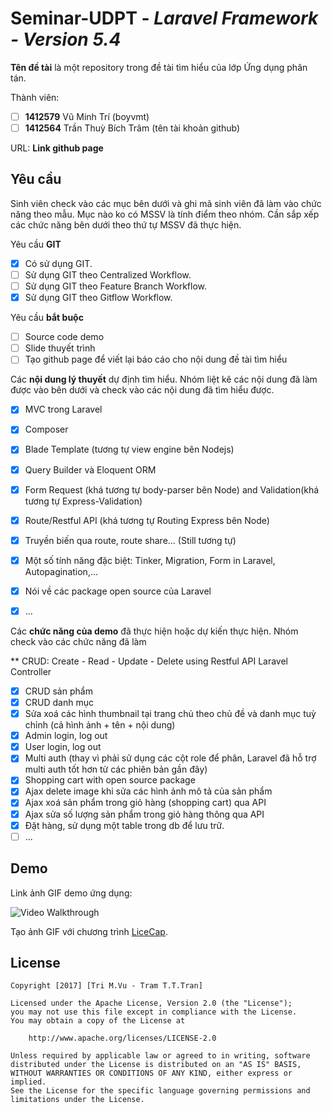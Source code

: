 # Seminar-UDPT - *Laravel Framework - Version 5.4*

**Tên đề tài** là một repository trong đề tài tìm hiểu của lớp Ứng dụng phân tán.

Thành viên:
* [ ] **1412579** Vũ Minh Trí (boyvmt)
* [ ] **1412564** Trần Thuỳ Bích Trâm (tên tài khoản github)

URL: **Link github page**

## Yêu cầu

Sinh viên check vào các mục bên dưới và ghi mã sinh viên đã làm vào chức năng theo mẫu. Mục nào ko có MSSV là tính điểm theo nhóm. Cần sắp xếp các chức năng bên dưới theo thứ tự MSSV đã thực hiện.

Yêu cầu **GIT**
* [x] Có sử dụng GIT.
* [ ] Sử dụng GIT theo Centralized Workflow.
* [ ] Sử dụng GIT theo Feature Branch Workflow.
* [x] Sử dụng GIT theo Gitflow Workflow.

Yêu cầu **bắt buộc**
* [ ] Source code demo
* [ ] Slide thuyết trình
* [ ] Tạo github page để viết lại báo cáo cho nội dung đề tài tìm hiểu

Các **nội dung lý thuyết** dự định tìm hiểu. Nhóm liệt kê các nội dung đã làm được vào bên dưới và check vào các nội dung đã tìm hiểu được.
* [x] MVC trong Laravel
* [x] Composer
* [x] Blade Template (tương tự view engine bên Nodejs)
* [x] Query Builder và Eloquent ORM
* [x] Form Request (khá tương tự body-parser bên Node) and Validation(khá tương tự Express-Validation)
* [x] Route/Restful API (khá tương tự Routing Express bên Node)
* [x] Truyền biến qua route, route share... (Still tương tự)
* [x] Một số tính năng đặc biệt: Tinker, Migration, Form in Laravel, Autopagination,...
* [x] Nói về các package open source của Laravel
* [x] ...


Các **chức năng của demo** đã thực hiện hoặc dự kiến thực hiện. Nhóm check vào các chức năng đã làm


** CRUD: Create - Read - Update - Delete using Restful API Laravel Controller


* [x] CRUD sản phẩm 
* [x] CRUD danh mục
* [x] Sửa xoá các hình thumbnail tại trang chủ theo chủ đề và danh mục tuỳ chỉnh (cả hình ảnh + tên + nội dung)
* [x] Admin login, log out
* [x] User login, log out
* [x] Multi auth (thay vì phải sử dụng các cột role để phân, Laravel đã hỗ trợ multi auth tốt hơn từ các phiên bản gần đây)
* [x] Shopping cart with open source package
* [x] Ajax delete image khi sửa các hình ảnh mô tả của sản phẩm
* [x] Ajax xoá sản phẩm trong giỏ hàng (shopping cart) qua API
* [x] Ajax sửa số lượng sản phẩm trong giỏ hàng thông qua API
* [x] Đặt hàng, sử dụng một table trong db để lưu trữ.
* [ ] ...

## Demo

Link ảnh GIF demo ứng dụng:

![Video Walkthrough](demo.gif)

Tạo ảnh GIF với chương trình [LiceCap](http://www.cockos.com/licecap/).


## License

    Copyright [2017] [Tri M.Vu - Tram T.T.Tran]

    Licensed under the Apache License, Version 2.0 (the "License");
    you may not use this file except in compliance with the License.
    You may obtain a copy of the License at

        http://www.apache.org/licenses/LICENSE-2.0

    Unless required by applicable law or agreed to in writing, software
    distributed under the License is distributed on an "AS IS" BASIS,
    WITHOUT WARRANTIES OR CONDITIONS OF ANY KIND, either express or implied.
    See the License for the specific language governing permissions and
    limitations under the License.
